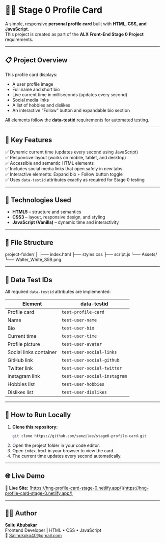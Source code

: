 # 🧑‍💻 Stage 0 Profile Card

A simple, responsive **personal profile card** built with **HTML, CSS, and JavaScript**.  
This project is created as part of the **ALX Front-End Stage 0 Project** requirements.

---

## 📋 Project Overview

This profile card displays:

- A user profile image
- Full name and short bio
- Live current time in milliseconds (updates every second)
- Social media links
- A list of hobbies and dislikes
- An interactive “Follow” button and expandable bio section

All elements follow the **data-testid** requirements for automated testing.

---

## 🧠 Key Features

✅ Dynamic current time (updates every second using JavaScript)  
✅ Responsive layout (works on mobile, tablet, and desktop)  
✅ Accessible and semantic HTML elements  
✅ Includes social media links that open safely in new tabs  
✅ Interactive elements: Expand bio + Follow button toggle  
✅ Uses `data-testid` attributes exactly as required for Stage 0 testing

---

## 🧩 Technologies Used

- **HTML5** – structure and semantics
- **CSS3** – layout, responsive design, and styling
- **JavaScript (Vanilla)** – dynamic time and interactivity

---

## 🧱 File Structure

project-folder/
│
├── index.html
├── styles.css
├── script.js
└── Assets/
└── Walter_White_S5B.png

---

## 🧪 Data Test IDs

All required `data-testid` attributes are implemented:

| Element                | data-testid                  |
| ---------------------- | ---------------------------- |
| Profile card           | `test-profile-card`          |
| Name                   | `test-user-name`             |
| Bio                    | `test-user-bio`              |
| Current time           | `test-user-time`             |
| Profile picture        | `test-user-avatar`           |
| Social links container | `test-user-social-links`     |
| GitHub link            | `test-user-social-github`    |
| Twitter link           | `test-user-social-twitter`   |
| Instagram link         | `test-user-social-instagram` |
| Hobbies list           | `test-user-hobbies`          |
| Dislikes list          | `test-user-dislikes`         |

---

## 🚀 How to Run Locally

1. **Clone this repository:**
   ```bash
   git clone https://github.com/samzilee/stage0-profile-card.git
   ```
2. Open the project folder in your code editor.
3. Open `index.html` in your browser to view the card.
4. The current time updates every second automatically.

---

## 🌐 Live Demo

🔗 **Live Site:** [https://hng-profile-card-stage-0.netlify.app/](https://hng-profile-card-stage-0.netlify.app/)

---

## 👨‍💻 Author

**Saliu Abubakar**  
Frontend Developer | HTML • CSS • JavaScript  
📧 Salihukoko40@gmail.com
